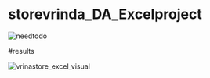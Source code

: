 # storevrinda_DA_Excelproject

![needtodo](https://github.com/user-attachments/assets/b0b98605-0e39-4dc1-b79c-1a3ccef98f60)

#results

![vrinastore_excel_visual](https://github.com/user-attachments/assets/854be1e2-952e-4889-a033-eba64092b79a)
